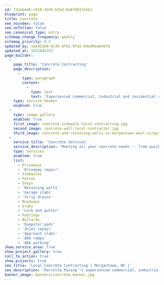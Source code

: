 ```yaml
---
id: f32ebed6-c818-4344-b1bd-0a870817e5b1
blueprint: page
title: Concrete
seo_noindex: false
seo_nofollow: false
seo_canonical_type: entry
sitemap_change_frequency: weekly
sitemap_priority: 0.5
updated_by: 1ae921b9-dc35-4fe1-9fa5-84ed9ea6e67d
updated_at: 1631645353
page_builder:
  -
    page_title: 'Concrete Contracting'
    page_description:
      -
        type: paragraph
        content:
          -
            type: text
            text: 'Experienced commercial, industrial and residential concrete contractors for installation and maintenance.'
    type: service_header
    enabled: true
  -
    type: image_gallery
    enabled: true
    first_image: concrete-sidewalk-local-contracting.jpg
    second_image: concrete-wall-local-contractor.jpg
    third_image: concrete-and-retaining-walls-in-morgantown-west-virginia.JPG
  -
    service_title: 'Concrete Services'
    service_description: 'Meeting all your concrete needs -- from quick repairs to complex residential, commercial, and industrial concrete projects.'
    type: services
    enabled: true
    list:
      - Driveways
      - 'Driveway repair'
      - Sidewalks
      - Patios
      - Steps
      - 'Retaining walls'
      - 'Garage slabs'
      - 'Strip drains'
      - Roadways
      - Slabs
      - 'Curb and gutter'
      - Footings
      - Bollards
      - 'Dumpster pads'
      - 'Inlet repair'
      - 'Approach slabs'
      - 'ADA ramps'
      - 'ADA parking'
show_service_area: true
show_project_gallery: true
call_to_action: true
show_projects: true
seo_title: 'Local Concrete Contracting | Morgantown, WV |'
seo_description: 'Parrotta Paving''s experienced commercial, industrial and residential concrete contracting is for installation and maintenance. Give us a call or schedule a quote online today.'
banner_image: banners/concrete-banner.jpg
---
```

